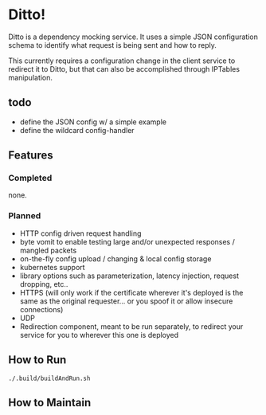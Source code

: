 # Ditto!

Ditto is a dependency mocking service. It uses a simple JSON configuration schema to identify what request
is being sent and how to reply. 

This currently requires a configuration change in the client service to redirect it to Ditto,
but that can also be accomplished through IPTables manipulation.

## todo
- define the JSON config w/ a simple example
- define the wildcard config-handler

## Features

### Completed

none.

### Planned

- HTTP config driven request handling
- byte vomit to enable testing large and/or unexpected responses / mangled packets
- on-the-fly config upload / changing & local config storage
- kubernetes support
- library options such as parameterization, latency injection, request dropping, etc..
- HTTPS (will only work if the certificate wherever it's deployed is the same as the original requester... or you spoof it or allow insecure connections)
- UDP
- Redirection component, meant to be run separately, to redirect your service for you to wherever this one is deployed

## How to Run

`./.build/buildAndRun.sh`

## How to Maintain